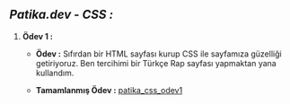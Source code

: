## *Patika.dev - CSS :*

1. **Ödev 1 :**
   
    - **Ödev :** Sıfırdan bir HTML sayfası kurup CSS ile sayfamıza güzelliği getiriyoruz. Ben tercihimi bir Türkçe Rap sayfası yapmaktan yana kullandım.

    - **Tamamlanmış Ödev :** [patika_css_odev1](https://github.com/halilenesozdemir/Patika.dev-CSS-Homeworks/tree/main/patika_css_odev1)
